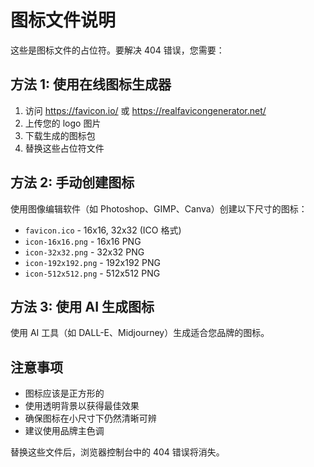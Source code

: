 # 图标文件说明

这些是图标文件的占位符。要解决 404 错误，您需要：

## 方法 1: 使用在线图标生成器
1. 访问 https://favicon.io/ 或 https://realfavicongenerator.net/
2. 上传您的 logo 图片
3. 下载生成的图标包
4. 替换这些占位符文件

## 方法 2: 手动创建图标
使用图像编辑软件（如 Photoshop、GIMP、Canva）创建以下尺寸的图标：
- `favicon.ico` - 16x16, 32x32 (ICO 格式)
- `icon-16x16.png` - 16x16 PNG
- `icon-32x32.png` - 32x32 PNG  
- `icon-192x192.png` - 192x192 PNG
- `icon-512x512.png` - 512x512 PNG

## 方法 3: 使用 AI 生成图标
使用 AI 工具（如 DALL-E、Midjourney）生成适合您品牌的图标。

## 注意事项
- 图标应该是正方形的
- 使用透明背景以获得最佳效果
- 确保图标在小尺寸下仍然清晰可辨
- 建议使用品牌主色调

替换这些文件后，浏览器控制台中的 404 错误将消失。
